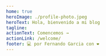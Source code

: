 ```yaml
---
home: true
heroImage: ./profile-photo.jpeg
heroText: Hola, bienvenido a mi blog
tagline: 
actionText: Comencemos →
actionLink: /welcome/
footer: 💻 por Fernando Garcia con ❤️
---
```

